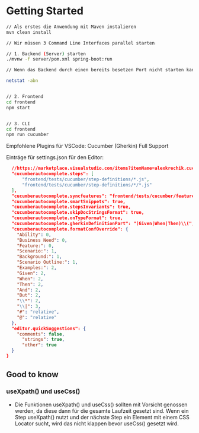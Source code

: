 # Getting Started

```bash
// Als erstes die Anwendung mit Maven instalieren
mvn clean install

// Wir müssen 3 Command Line Interfaces parallel starten

// 1. Backend (Server) starten
./mvnw -f server/pom.xml spring-boot:run

// Wenn das Backend durch einen bereits besetzen Port nicht starten kann durch den nachfolgenden Befehl die Anwendung, die den Port blockt, finden. Diese muss dann beendet werden.

netstat -abn


// 2. Frontend
cd frontend
npm start


// 3. CLI
cd frontend
npm run cucumber

```

Empfohlene Plugins für VSCode:
Cucumber (Gherkin) Full Support


Einträge für settings.json für den Editor:
```json
  //https://marketplace.visualstudio.com/items?itemName=alexkrechik.cucumberautocomplete
  "cucumberautocomplete.steps": [
      "frontend/tests/cucumber/step-definitions/*.js",
      "frontend/tests/cucumber/step-definitions/*/*.js"
  ],
  "cucumberautocomplete.syncfeatures": "frontend/tests/cucumber/features",
  "cucumberautocomplete.smartSnippets": true,
  "cucumberautocomplete.stepsInvariants": true,
  "cucumberautocomplete.skipDocStringsFormat": true,
  "cucumberautocomplete.onTypeFormat": true,
  "cucumberautocomplete.gherkinDefinitionPart": "(Given|When|Then)\\(",
  "cucumberautocomplete.formatConfOverride": {
    "Ability": 0,
    "Business Need": 0,
    "Feature:": 0,
    "Scenario:": 1,
    "Background:": 1,
    "Scenario Outline:": 1,
    "Examples:": 2,
    "Given": 2,
    "When": 2,
    "Then": 2,
    "And": 2,
    "But": 2,
    "\\*": 2,
    "\\|": 3,
    "#": "relative",
    "@": "relative"
  },
  "editor.quickSuggestions": {
    "comments": false,
      "strings": true,
      "other": true
  }
}
```

## Good to know

### useXpath() und useCss()
- Die Funktionen useXpath() und useCss() sollten mit Vorsicht genossen werden, da diese dann für die gesamte Laufzeit gesetzt sind.
Wenn ein Step useXpath() nutzt und der nächste Step ein Element mit einem CSS Locator sucht, wird das nicht klappen bevor useCss() gesetzt wird.
